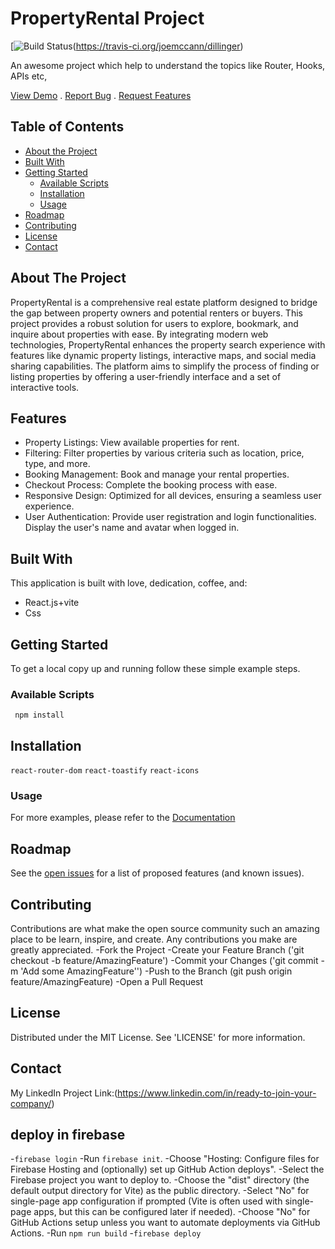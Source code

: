 # PropertyRental Project

[![Build Status]([https://travis-ci.org/joemccann/dillinger.svg?branch=master])(https://travis-ci.org/joemccann/dillinger)

An awesome project which help to understand the topics like Router, Hooks, APIs etc,

[View Demo]((https://clockproject-4eda3.web.app/)) . [Report Bug](https://github.com/Ravipal123) . [Request Features](https://github.com/Ravipal123)

## Table of Contents
- [About the Project](#about-the-project)
- [Built With](#built-with)
- [Getting Started](#getting-started)
  - [Available Scripts](#prerequisites)
  - [Installation](#installation)
  - [Usage](#usage)
- [Roadmap](#roadmap)
- [Contributing](#contributing)
- [License](#license)
- [Contact](#contact)


## About The Project
PropertyRental is a comprehensive real estate platform designed to bridge 
the gap between property owners and potential renters or buyers. This 
project provides a robust solution for users to explore, bookmark, and 
inquire about properties with ease. By integrating modern web technologies, 
PropertyRental enhances the property search experience with features 
like dynamic property listings, interactive maps, and social media sharing
capabilities. The platform aims to simplify the process of finding or 
listing properties by offering a user-friendly interface and a set of 
interactive tools.

## Features
- Property Listings: View available properties for rent.
- Filtering: Filter properties by various criteria such as location, price, type, and more.
- Booking Management: Book and manage your rental properties.
- Checkout Process: Complete the booking process with ease.
- Responsive Design: Optimized for all devices, ensuring a seamless user experience.
- User Authentication: Provide user registration and login functionalities.
                       Display the user's name and avatar when logged in.
## Built With
This application is built with love, dedication, coffee, and:
- React.js+vite
- Css

## Getting Started
To get a local copy up and running follow these simple example steps.

### Available Scripts
``` npm install```

## Installation
```react-router-dom```
```react-toastify```
```react-icons```

### Usage
For more examples, please refer to the [Documentation](https://github.com/Ravipal123/real_state)

## Roadmap
See the [open issues](https://github.com/Ravipal123/real_state) for a list of proposed features (and known issues).

## Contributing
Contributions are what make the open source community such an amazing place to be learn, inspire, and create. Any contributions you make are greatly appreciated.
-Fork the Project
-Create your Feature Branch ('git checkout -b feature/AmazingFeature')
-Commit your Changes ('git commit -m 'Add some AmazingFeature'')
-Push to the Branch (git push origin feature/AmazingFeature)
-Open a Pull Request

## License
Distributed under the MIT License. See 'LICENSE' for more information.

## Contact
My LinkedIn Project Link:(https://www.linkedin.com/in/ready-to-join-your-company/)

## deploy in firebase
-```firebase login```
-Run ```firebase init```.
-Choose "Hosting: Configure files for Firebase Hosting and (optionally) set up GitHub Action deploys".
-Select the Firebase project you want to deploy to.
-Choose the "dist" directory (the default output directory for Vite) as the public directory.
-Select "No" for single-page app configuration if prompted (Vite is often used with single-page apps, but this can be configured later if needed).
-Choose "No" for GitHub Actions setup unless you want to automate deployments via GitHub Actions.
-Run ```npm run build```
-```firebase deploy```

